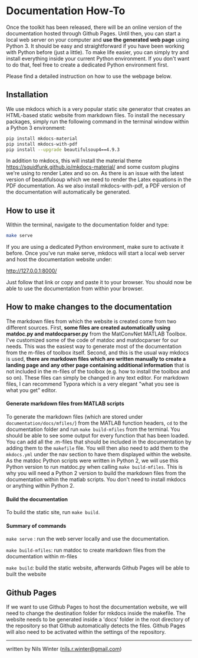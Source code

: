 # Documentation How-To

Once the toolkit has been released, there will be an online version of the documentation hosted through Github Pages. Until then, you can start a local web server on your computer and **use the generated web page** using Python 3. It should be easy and straightforward if you have been working with Python before (just a little). To make life easier, you can simply try and install everything inside your current Python environment. If you don't want to do that, feel free to create a dedicated Python environment first.

Please find a detailed instruction on how to use the webpage below.

## Installation

We use mkdocs which is a very popular static site generator that creates an HTML-based static website from markdown files. To install the necessary packages, simply run the following command in the terminal window within a Python 3 environment:

```bash
pip install mkdocs-material
pip install mkdocs-with-pdf
pip install --upgrade beautifulsoup4==4.9.3
```

In addition to mkdocs, this will install the material theme https://squidfunk.github.io/mkdocs-material/ and some custom plugins we're using to render Latex and so on. As there is an issue with
the latest version of beautifulsoup which we need to render the Latex equations in the PDF documentation. As we also install mkdocs-with-pdf, a PDF version of the documentation will automatically
be generated.



## How to use it

Within the terminal, navigate to the documentation folder and type:

```bash
make serve
```

If you are using a dedicated Python environment, make sure to activate it before. Once you've run make serve, mkdocs will start a local web server and host the documentation website under:

http://127.0.0.1:8000/

Just follow that link or copy and paste it to your browser. You should now be able to use the documentation from within your browser.

## How to make changes to the documentation

The markdown files from which the website is created come from two different sources. First, __some files are created automatically using matdoc.py and matdocparser.py__ from the MatConvNet MATLAB Toolbox. I've customized some of the code of matdoc and matdocparser for our needs. This was the easiest way to generate most of the documentation from the m-files of toolbox itself. Second, and this is the usual way mkdocs is used, __there are markdown files which are written manually to create a landing page and any other page containing additional information__ that is not included in the m-files of the toolbox (e.g. how to install the toolbox and so on). These files can simply be changed in any text editor. For markdown files, I can recommend Typora which is a very elegant "what you see is what you get" editor.

#### Generate markdown files from MATLAB scripts

To generate the markdown files (which are stored under `documentation/docs/mfiles/`) from the MATLAB function headers, `cd` to the documentation folder and run `make build-mfiles` from the terminal. You should be able to see some output for every function that has been loaded. You can add all the .m-files that should be included in the documentation by adding them to the `makefile` file. You will then also need to add them to the `mkdocs.yml` under the nav section to have them displayed within the website. As the matdoc Python scripts were written in Python 2, we will use this Python version to run matdoc.py when calling `make build-mfiles`. This is why you will need a Python 2 version to build the markdown files from the documentation within the matlab scripts. You don't need to install mkdocs or anything within Python 2. 

#### Build the documentation

To build the static site, run `make build`.

#### Summary of commands

`make serve` : run the web server locally and use the documentation.

`make build-mfiles`: run matdoc to create markdown files from the documentation within m-files

`make build`: build the static website, afterwards Github Pages will be able to built the website

## Github Pages

If we want to use Github Pages to host the documentation website, we will need to change the destination folder for mkdocs inside the makefile. The website needs to be generated inside a 'docs' folder in the root directory of the repository so that Github automatically detects the files. Github Pages will also need to be activated within the settings of the repository.



---

written by Nils Winter (nils.r.winter@gmail.com)
